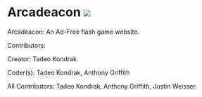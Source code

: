 # Arcadeacon ![](https://img.shields.io/badge/status-incomplete-red.svg)
Arcadeacon: An Ad-Free flash game website.

Contributors:

Creator:
Tadeo Kondrak

Coder(s):
Tadeo Kondrak,
Anthony Griffith

All Contributors:
Tadeo Kondrak,
Anthony Griffith,
Justin Weisser
